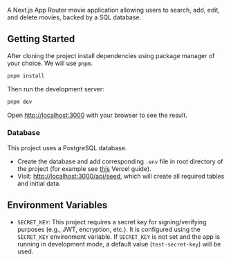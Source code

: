 A Next.js App Router movie application allowing users to search, add, edit, and delete movies, backed by a SQL database.

## Getting Started

After cloning the project install dependencies using package manager of your choice. We will use `pnpm`.

```bash
pnpm install
```
Then run the development server:

```bash
pnpm dev
```

Open [http://localhost:3000](http://localhost:3000) with your browser to see the result.

### Database
This project uses a PostgreSQL database.
- Create the database and add corresponding `.env` file in root directory of the project (for example see [this](https://nextjs.org/learn/dashboard-app/setting-up-your-database#create-a-postgres-database) Vercel guide).
- Visit: [http://localhost:3000/api/seed](http://localhost:3000/api/seed), which will create all required tables and initial data.
 
## Environment Variables

- `SECRET_KEY`: This project requires a secret key for signing/verifying purposes (e.g., JWT, encryption, etc.). It is configured using the `SECRET_KEY` environment variable. If `SECRET_KEY` is not set and the app is running in development mode, a default value (`test-secret-key`) will be used.


